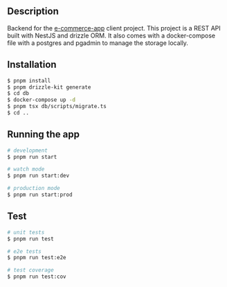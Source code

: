 ## Description

Backend for the [e-commerce-app](https://github.com/Diegovalen47/e-commerce-app) client project. This project is a REST API built with NestJS and drizzle ORM. It also comes with a docker-compose file with a postgres and pgadmin to manage the storage locally.

## Installation

```bash
$ pnpm install
$ pnpm drizzle-kit generate
$ cd db
$ docker-compose up -d
$ pnpm tsx db/scripts/migrate.ts
$ cd ..

```

## Running the app

```bash
# development
$ pnpm run start

# watch mode
$ pnpm run start:dev

# production mode
$ pnpm run start:prod
```

## Test

```bash
# unit tests
$ pnpm run test

# e2e tests
$ pnpm run test:e2e

# test coverage
$ pnpm run test:cov
```
